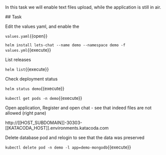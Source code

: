 In this task we will enable text files upload, while the application is still in air.

## Task

Edit the values yaml, and enable the 

`values.yaml`{{open}}

`helm install lets-chat --name demo --namespace demo -f values.yml`{{execute}}

List releases

`helm list`{{execute}}

Check deployment status

`helm status demo`{{execute}}

`kubectl get pods -n demo`{{execute}}

Open application, Register and open chat - see that indeed files are not allowed (right pane)

http://[[HOST_SUBDOMAIN]]-30303-[[KATACODA_HOST]].environments.katacoda.com

Delete database pod and relogin to see that the data was preserved

`kubectl delete pod -n demo -l app=demo-mongodb`{{execute}}
